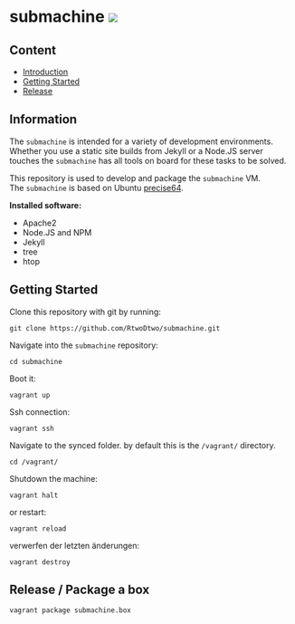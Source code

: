 # submachine ![](http://upload.wikimedia.org/wikipedia/commons/thumb/c/c4/Alcubierre.png/330px-Alcubierre.png)


## Content
- [Introduction](#information)
- [Getting Started](#getting-started)
- [Release](release--package-a-box)


## Information
The ```submachine``` is intended for a variety of development environments.  
Whether you use a static site builds from Jekyll or a Node.JS server  
touches the ```submachine``` has all tools on board for these tasks to be solved.  
  
This repository is used to develop and package the ```submachine``` VM.  
The ```submachine``` is based on Ubuntu [precise64](http://files.vagrantup.com/precise64.box).  

**Installed software:**
- Apache2
- Node.JS and NPM
- Jekyll
- tree
- htop


## Getting Started

Clone this repository with git by running:

    git clone https://github.com/RtwoDtwo/submachine.git

Navigate into the ```submachine``` repository:

    cd submachine

Boot it:

    vagrant up

Ssh connection:

    vagrant ssh

Navigate to the synced folder. by default this is the ```/vagrant/``` directory.

    cd /vagrant/

Shutdown the machine:

    vagrant halt

or restart:

    vagrant reload

verwerfen der letzten änderungen:

    vagrant destroy


## Release / Package a box

    vagrant package submachine.box
